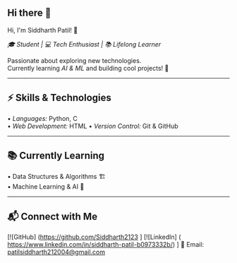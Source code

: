 ## Hi there 👋
  Hi, I'm Siddharth Patil! 👋  

*🎓 Student | 💻 Tech Enthusiast | 📚 Lifelong Learner*  

Passionate about exploring new technologies.  
Currently learning *AI & ML* and building cool projects! 🚀  

---

## ⚡ Skills & Technologies  

•⁠  ⁠*Languages:* Python, C  
•⁠  ⁠*Web Development:* HTML 
•⁠  ⁠*Version Control:* Git & GitHub  

---

## 📚 Currently Learning  

•⁠  ⁠Data Structures & Algorithms 🏗️  
•⁠  ⁠Machine Learning & AI 🤖  
 

---

## 📬 Connect with Me  

[![GitHub] (https://github.com/Siddharth2123 ]
[![LinkedIn] (  https://www.linkedin.com/in/siddharth-patil-b0973332b/) ]
📧 Email: patilsiddharth212004@gmail.com 



